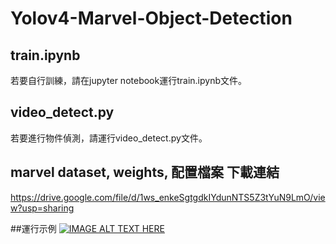 # Yolov4-Marvel-Object-Detection

## train.ipynb
若要自行訓練，請在jupyter notebook運行train.ipynb文件。

## video_detect.py
若要進行物件偵測，請運行video_detect.py文件。

## marvel dataset, weights, 配置檔案  下載連結
https://drive.google.com/file/d/1ws_enkeSgtgdkIYdunNTS5Z3tYuN9LmO/view?usp=sharing

##運行示例
[![IMAGE ALT TEXT HERE](https://img.youtube.com/vi/ngljZJ65LI4/0.jpg)](https://www.youtube.com/watch?v=ngljZJ65LI4)



